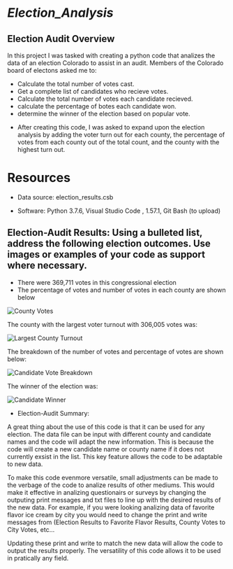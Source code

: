 # *Election_Analysis*

## Election Audit Overview

In this project I  was tasked with creating a python code that analizes the data of an election Colorado to assist in an audit. Members of the Colorado board of electons asked me to:

* Calculate the total number of votes cast.
* Get a complete list of candidates who recieve votes.
* Calculate the total number of votes each candidate recieved.
* calculate the percentage of botes each candidate won.
* determine the winner of the election based on popular vote.

- After creating this code, I was asked to expand upon the election analysis by adding the voter turn out for each county, the percentage of votes from each county out of the total count, and the county with the highest turn out.


# Resources 
- Data source: election_results.csb 

- Software: Python 3.7.6, Visual Studio Code , 1.57.1, Git Bash (to upload)


## Election-Audit Results: Using a bulleted list, address the following election outcomes. Use images or examples of your code as support where necessary.


* There were 369,711 votes in this congressional election
* The percentage of votes and number of votes in each county are shown below

![County Votes](https://user-images.githubusercontent.com/82718969/124504337-e14cd180-dd8c-11eb-8317-0e5e36592a68.png)


The county with the largest voter turnout with 306,005 votes was:

![Largest County Turnout](https://user-images.githubusercontent.com/82718969/124504374-f6296500-dd8c-11eb-9ac9-0c332d8bf128.png)


The breakdown of the number of votes and percentage of votes are shown below:

![Candidate Vote Breakdown](https://user-images.githubusercontent.com/82718969/124504401-03deea80-dd8d-11eb-9098-793e16154845.png)

The winner of the election was:

![Candidate Winner](https://user-images.githubusercontent.com/82718969/124504426-0fcaac80-dd8d-11eb-9ab0-a282e1c95191.png)


- Election-Audit Summary: 

A great thing about the use of this code is that it can be used for any election. The data file can be input with different county and candidate names and the code will adapt the new information. This is because the code will create a new candidate name or county name if it does not currently exsist in the list. This key feature allows the code to be adaptable to new data.

To make this code evenmore versatile, small adjustments can be made to the verbage of the code to analize results of other mediums. This would make it effective in analizing questionairs or surveys by changing the outputing print messages and txt files to line up with the desired results of the new data. For example, if you were looking analizing data of favorite flavor ice cream by city you would need to change the print and write messages from (Election Results to Favorite Flavor Results, County Votes to City Votes, etc... 

Updating these print and write to match the new data will allow the code to output the results properly. The versatility of this code allows it to be used in pratically any field.

